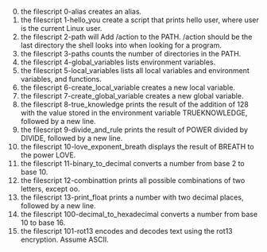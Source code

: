 0. the filescript 0-alias creates an alias.
1. the filescript 1-hello_you create a script that prints hello user, where user is the current Linux user.
2. the filescript 2-path will Add /action to the PATH. /action should be the last directory the shell looks into when looking for a program.
3. the filescript 3-paths counts the number of directories in the PATH.
4. the filescript 4-global_variables lists environment variables.
5. the filescript 5-local_variables lists all local variables and environment variables, and functions.
6. the filescript 6-create_local_variable creates a new local variable.
7. the filescript 7-create_global_variable creates a new global variable.
8. the filescript 8-true_knowledge prints the result of the addition of 128 with the value stored in the environment variable TRUEKNOWLEDGE, followed by a new line.
9. the filescript 9-divide_and_rule  prints the result of POWER divided by DIVIDE, followed by a new line.
10. the filescript 10-love_exponent_breath displays the result of BREATH to the power LOVE.
11. the filescript 11-binary_to_decimal converts a number from base 2 to base 10.
12. the filescript 12-combinattion prints all possible combinations of two letters, except oo.
13. the filescript 13-print_float prints a number with two decimal places, followed by a new line.
14. the filescript 100-decimal_to_hexadecimal converts a number from base 10 to base 16.
15. the filescript 101-rot13 encodes and decodes text using the rot13 encryption. Assume ASCII.
